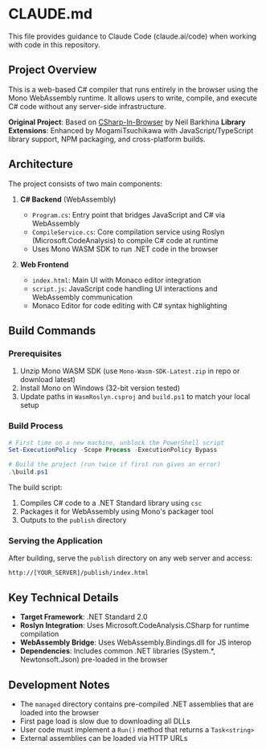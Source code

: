 # CLAUDE.md

This file provides guidance to Claude Code (claude.ai/code) when working with code in this repository.

## Project Overview

This is a web-based C# compiler that runs entirely in the browser using the Mono WebAssembly runtime. It allows users to write, compile, and execute C# code without any server-side infrastructure.

**Original Project**: Based on [CSharp-In-Browser](https://github.com/nbarkhina/CSharp-In-Browser) by Neil Barkhina
**Library Extensions**: Enhanced by MogamiTsuchikawa with JavaScript/TypeScript library support, NPM packaging, and cross-platform builds.

## Architecture

The project consists of two main components:

1. **C# Backend** (WebAssembly)
   - `Program.cs`: Entry point that bridges JavaScript and C# via WebAssembly
   - `CompileService.cs`: Core compilation service using Roslyn (Microsoft.CodeAnalysis) to compile C# code at runtime
   - Uses Mono WASM SDK to run .NET code in the browser

2. **Web Frontend**
   - `index.html`: Main UI with Monaco editor integration
   - `script.js`: JavaScript code handling UI interactions and WebAssembly communication
   - Monaco Editor for code editing with C# syntax highlighting

## Build Commands

### Prerequisites
1. Unzip Mono WASM SDK (use `Mono-Wasm-SDK-Latest.zip` in repo or download latest)
2. Install Mono on Windows (32-bit version tested)
3. Update paths in `WasmRoslyn.csproj` and `build.ps1` to match your local setup

### Build Process
```powershell
# First time on a new machine, unblock the PowerShell script
Set-ExecutionPolicy -Scope Process -ExecutionPolicy Bypass

# Build the project (run twice if first run gives an error)
.\build.ps1
```

The build script:
1. Compiles C# code to a .NET Standard library using `csc`
2. Packages it for WebAssembly using Mono's packager tool
3. Outputs to the `publish` directory

### Serving the Application
After building, serve the `publish` directory on any web server and access:
```
http://[YOUR_SERVER]/publish/index.html
```

## Key Technical Details

- **Target Framework**: .NET Standard 2.0
- **Roslyn Integration**: Uses Microsoft.CodeAnalysis.CSharp for runtime compilation
- **WebAssembly Bridge**: Uses WebAssembly.Bindings.dll for JS interop
- **Dependencies**: Includes common .NET libraries (System.*, Newtonsoft.Json) pre-loaded in the browser

## Development Notes

- The `managed` directory contains pre-compiled .NET assemblies that are loaded into the browser
- First page load is slow due to downloading all DLLs
- User code must implement a `Run()` method that returns a `Task<string>`
- External assemblies can be loaded via HTTP URLs